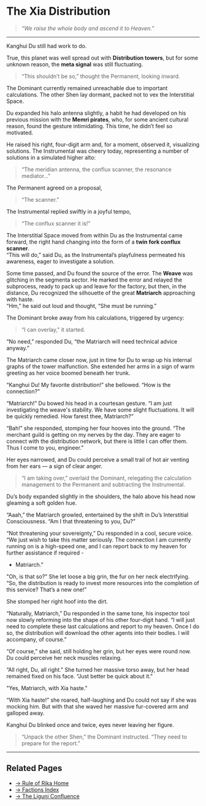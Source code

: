 # The Xia Distribution

> *“We raise the whole body and ascend it to Heaven.”*

---

Kanghui Du still had work to do.  

True, this planet was well spread out with **Distribution towers**, but for some unknown reason, the **meta signal** was still fluctuating.  

> “This shouldn’t be so,” thought the Permanent, looking inward.

The Dominant currently remained unreachable due to important calculations. The other Shen lay dormant, packed not to vex the Interstitial Space.  

Du expanded his halo antenna slightly, a habit he had developed on his previous mission with the **Memri pirates**, who, for some ancient cultural reason, found the gesture intimidating. 
This time, he didn’t feel so motivated.  

He raised his right, four-digit arm and, for a moment, observed it, visualizing solutions. 
The Instrumental was cheery today, representing a number of solutions in a simulated higher alto:  
> “The meridian antenna, the conflux scanner, the resonance mediator..."

The Permanent agreed on a proposal,  
> “The scanner."  

The Instrumental replied swiftly in a joyful tempo,  
> “The conflux scanner it is!”  

The Interstitial Space moved from within Du as the Instrumental came forward, the right hand changing into the form of a **twin fork conflux scanner**.  
“This will do,” said Du, as the Instrumental’s playfulness permeated his awareness, eager to investigate a solution.  

Some time passed, and Du found the source of the error. 
The **Weave** was glitching in the segmenta sector. 
He marked the error and relayed the subprocess, ready to pack up and leave for the factory, but then, in the distance, Du recognized the silhouette of the great **Matriarch** approaching with haste.  
“Hm,” he said out loud and thought, “She must be running.”  

The Dominant broke away from his calculations, triggered by urgency:  
> “I can overlay," it started.  

“No need,” responded Du, “the Matriarch will need technical advice anyway.”  

The Matriarch came closer now, just in time for Du to wrap up his internal graphs of the tower malfunction. She extended her arms in a sign of warm greeting as her voice boomed beneath her trunk.  

“Kanghui Du! My favorite distribution!” she bellowed. “How is the connection?"  

“Matriarch!” Du bowed his head in a courtesan gesture. “I am just investigating the weave's stability. We have some slight fluctuations. It will be quickly remedied. How farest thee, Matriarch?”  

“Bah!” she responded, stomping her four hooves into the ground. 
“The merchant guild is getting on my nerves by the day. 
They are eager to connect with the distribution network, but there is little I can offer them. 
Thus I come to you, engineer."  

Her eyes narrowed, and Du could perceive a small trail of hot air venting from her ears — a sign of clear anger.  

> “I am taking over,” overlaid the Dominant, relegating the calculation management to the Permanent and subtracting the Instrumental.  

Du’s body expanded slightly in the shoulders, the halo above his head now gleaming a soft golden hue.  

“Aaah,” the Matriarch growled, entertained by the shift in Du’s Interstitial Consciousness. 
“Am I that threatening to you, Du?”  

“Not threatening your sovereignty,” Du responded in a cool, secure voice. 
“We just wish to take this matter seriously. 
The connection I am currently running on is a high-speed one, and I can report back to my heaven for further assistance if required -
- Matriarch.”  

"Oh, is that so?” She let loose a big grin, the fur on her neck electrifying. 
“So, the distribution is ready to invest more resources into the completion of this service? 
That’s a new one!”  

She stomped her right hoof into the dirt.  

“Naturally, Matriarch,” 
Du responded in the same tone, his inspector tool now slowly reforming into the shape of his other four-digit hand. 
“I will just need to complete these last calculations and report to my heaven. 
Once I do so, the distribution will download the other agents into their bodies.
I will accompany, of course.”  

“Of course,” she said, still holding her grin, but her eyes were round now. 
Du could perceive her neck muscles relaxing.  

“All right, Du, all right." 
She turned her massive torso away, but her head remained fixed on his face. 
“Just better be quick about it."  

"Yes, Matriarch, with Xia haste."  

“With Xia haste!”  she roared, half-laughing and Du could not say if she was mocking him.
But with that she waved her massive fur-covered arm and galloped away.  

Kanghui Du blinked once and twice, eyes never leaving her figure.  
> “Unpack the other Shen,” the Dominant instructed. “They need to prepare for the report.”  

---

## Related Pages

- [→ Rule of Rika Home](../../rule-of-rika.md)  
- [→ Factions Index](../factions/index.md)  
- [→ The Liguni Confluence](../factions/prime-contenders/liguni-confluence.md)
